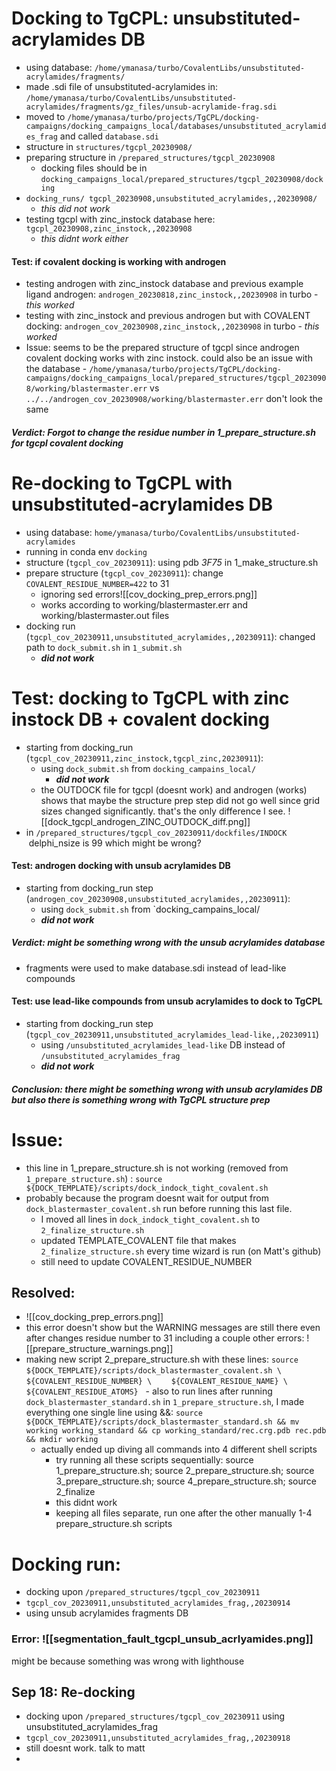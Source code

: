 # Docking to TgCPL: unsubstituted-acrylamides DB 
- using database: `/home/ymanasa/turbo/CovalentLibs/unsubstituted-acrylamides/fragments/`
- made .sdi file of unsubstituted-acrylamides in: `/home/ymanasa/turbo/CovalentLibs/unsubstituted-acrylamides/fragments/gz_files/unsub-acrylamide-frag.sdi`
- moved to `/home/ymanasa/turbo/projects/TgCPL/docking-campaigns/docking_campaigns_local/databases/unsubstituted_acrylamides_frag` and called `database.sdi`
- structure in `structures/tgcpl_20230908/`
- preparing structure in `/prepared_structures/tgcpl_20230908`
	- docking files should be in `docking_campaigns_local/prepared_structures/tgcpl_20230908/docking`
- `docking_runs/ tgcpl_20230908,unsubstituted_acrylamides,,20230908/` 
	- *this did not work*
- testing tgcpl with zinc_instock database here: `tgcpl_20230908,zinc_instock,,20230908`
	- *this didnt work either*
#### Test: if covalent docking is working with androgen 
- testing androgen with zinc_instock database and previous example ligand androgen: `androgen_20230818,zinc_instock,,20230908` in turbo
		- *this worked*
- testing with zinc_instock and previous androgen but with COVALENT docking: `androgen_cov_20230908,zinc_instock,,20230908` in turbo 
		- *this worked*
- Issue: seems to be the prepared structure of tgcpl since androgen covalent docking works with zinc instock. could also be an issue with the database 
		- `/home/ymanasa/turbo/projects/TgCPL/docking-campaigns/docking_campaigns_local/prepared_structures/tgcpl_20230908/working/blastermaster.err` vs `../../androgen_cov_20230908/working/blastermaster.err` don't look the same
##### Verdict: ***Forgot to change the residue number in 1_prepare_structure.sh for tgcpl covalent docking***
# Re-docking to TgCPL with unsubstituted-acrylamides DB 
- using database: `home/ymanasa/turbo/CovalentLibs/unsubstituted-acrylamides`
- running in conda env `docking`
- structure (`tgcpl_cov_20230911`): using pdb *3F75* in 1_make_structure.sh
- prepare structure (`tgcpl_cov_20230911`): change `COVALENT_RESIDUE_NUMBER=422` to 31
	- ignoring sed errors![[cov_docking_prep_errors.png]]
	- works according to working/blastermaster.err and working/blastermaster.out files 
- docking run (`tgcpl_cov_20230911,unsubstituted_acrylamides,,20230911`): changed path to `dock_submit.sh` in `1_submit.sh`
	- ***did not work***
# Test: docking to TgCPL with zinc instock DB + covalent docking
- starting from docking_run (`tgcpl_cov_20230911,zinc_instock,tgcpl_zinc,20230911`): 
	- using `dock_submit.sh` from `docking_campains_local/`
		- ***did not work***
	- the OUTDOCK file for tgcpl (doesnt work) and androgen (works) shows that maybe the structure prep step did not go well since grid sizes changed significantly. that's the only difference I see. ![[dock_tgcpl_androgen_ZINC_OUTDOCK_diff.png]]
- in `/prepared_structures/tgcpl_cov_20230911/dockfiles/INDOCK`  delphi_nsize is 99 which might be wrong?
#### Test: androgen docking with unsub acrylamides DB 
- starting from docking_run step 
 (`androgen_cov_20230908,unsubstituted_acrylamides,,20230911`): 
	- using `dock_submit.sh` from `docking_campains_local/
	- ***did not work***
##### Verdict: *might be something wrong with the unsub acrylamides database* 
- fragments were used to make database.sdi instead of lead-like compounds 
#### Test: use lead-like compounds from unsub acrylamides to dock to TgCPL
- starting from docking_run step (`tgcpl_cov_20230911,unsubstituted_acrylamides_lead-like,,20230911`)
	- using `/unsubstituted_acrylamides_lead-like` DB instead of `/unsubstituted_acrylamides_frag`
	- ***did not work***
##### Conclusion: there might be something wrong with unsub acrylamides DB but also there is something wrong with TgCPL structure prep 

# Issue: 
- this line in 1_prepare_structure.sh is not working (removed from `1_prepare_structure.sh`) : 
`source ${DOCK_TEMPLATE}/scripts/dock_indock_tight_covalent.sh`
-  probably because the program doesnt wait for output from `dock_blastermaster_covalent.sh` run before running this last file. 
	- I moved all lines in `dock_indock_tight_covalent.sh` to `2_finalize_structure.sh` 
	- updated TEMPLATE_COVALENT file that makes `2_finalize_structure.sh` every time wizard is run (on Matt's github)
	- still need to update COVALENT_RESIDUE_NUMBER
## Resolved: 
- ![[cov_docking_prep_errors.png]]
- this error doesn't show but the WARNING messages are still there even after changes residue number to 31 including a couple other errors: ![[prepare_structure_warnings.png]]
- making new script 2_prepare_structure.sh with these lines: 
`source ${DOCK_TEMPLATE}/scripts/dock_blastermaster_covalent.sh \`
     `${COVALENT_RESIDUE_NUMBER} \`
       `${COVALENT_RESIDUE_NAME} \`
    ` ${COVALENT_RESIDUE_ATOMS}`
  - also to run lines after running `dock_blastermaster_standard.sh` in `1_prepare_structure.sh`, I made everything one single line using &&: `source ${DOCK_TEMPLATE}/scripts/dock_blastermaster_standard.sh && mv working working_standard && cp working_standard/rec.crg.pdb rec.pdb && mkdir working`
	- actually ended up diving all commands into 4 different shell scripts 
		- try running all these scripts sequentially: source 1_prepare_structure.sh; source 2_prepare_structure.sh; source 3_prepare_structure.sh; source 4_prepare_structure.sh; source 2_finalize
		- this didnt work
		- keeping all files separate, run one after the other manually 1-4 prepare_structure.sh scripts 
# Docking run: 
- docking upon `/prepared_structures/tgcpl_cov_20230911`
- `tgcpl_cov_20230911,unsubstituted_acrylamides_frag,,20230914`
- using unsub acrylamides fragments DB 
### Error: ![[segmentation_fault_tgcpl_unsub_acrlyamides.png]]
might be because something was wrong with lighthouse

## Sep 18: Re-docking 
- docking upon `/prepared_structures/tgcpl_cov_20230911` using unsubstituted_acrylamides_frag
- `tgcpl_cov_20230911,unsubstituted_acrylamides_frag,,20230918`
- still doesnt work. talk to matt
- 